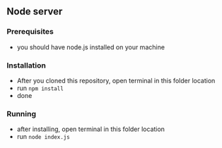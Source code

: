 ## Node server


### Prerequisites

* you should have node.js installed on your machine


### Installation

* After you cloned this repository, open terminal in this folder location
* run `npm install`
* done


### Running
* after installing, open terminal in this folder location
* run `node index.js`
